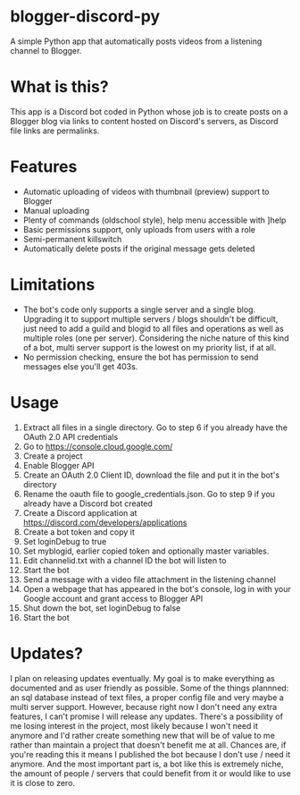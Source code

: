 # blogger-discord-py
A simple Python app that automatically posts videos from a listening channel to Blogger.

# What is this?
This app is a Discord bot coded in Python whose job is to create posts on a Blogger blog via links to content hosted on Discord's servers, as Discord file links are permalinks.

# Features
- Automatic uploading of videos with thumbnail (preview) support to Blogger
- Manual uploading
- Plenty of commands (oldschool style), help menu accessible with ]help
- Basic permissions support, only uploads from users with a role
- Semi-permanent killswitch
- Automatically delete posts if the original message gets deleted

# Limitations
- The bot's code only supports a single server and a single blog. Upgrading it to support multiple servers / blogs shouldn't be difficult, just need to add a guild and blogid to all files and operations as well as multiple roles (one per server). Considering the niche nature of this kind of a bot, multi server support is the lowest on my priority list, if at all.
- No permission checking, ensure the bot has permission to send messages else you'll get 403s.

# Usage
1. Extract all files in a single directory. Go to step 6 if you already have the OAuth 2.0 API credentials
2. Go to https://console.cloud.google.com/
3. Create a project
4. Enable Blogger API
5. Create an OAuth 2.0 Client ID, download the file and put it in the bot's directory
6. Rename the oauth file to google_credentials.json. Go to step 9 if you already have a Discord bot created
7. Create a Discord application at https://discord.com/developers/applications
8. Create a bot token and copy it
9. Set loginDebug to true
10. Set myblogid, earlier copied token and optionally master variables.
11. Edit channelid.txt with a channel ID the bot will listen to
12. Start the bot
13. Send a message with a video file attachment in the listening channel
14. Open a webpage that has appeared in the bot's console, log in with your Google account and grant access to Blogger API
15. Shut down the bot, set loginDebug to false
16. Start the bot

# Updates?
I plan on releasing updates eventually. My goal is to make everything as documented and as user friendly as possible. Some of the things plannned: an sql database instead of text files, a proper config file and very maybe a multi server support. However, because right now I don't need any extra features, I can't promise I will release any updates. There's a possibility of me losing interest in the project, most likely because I won't need it anymore and I'd rather create something new that will be of value to me rather than maintain a project that doesn't benefit me at all. Chances are, if you're reading this it means I published the bot because I don't use / need it anymore. And the most important part is, a bot like this is extremely niche, the amount of people / servers that could benefit from it or would like to use it is close to zero.
